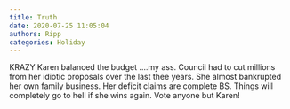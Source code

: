 ```yaml
---
title: Truth
date: 2020-07-25 11:05:04
authors: Ripp
categories: Holiday
---
```


 KRAZY Karen balanced the budget ....my ass.   Council had to cut millions from her idiotic proposals over the last thee years.   She almost bankrupted her own family business.  Her deficit claims are complete BS.  Things will completely go to hell if she wins again.   Vote anyone but Karen!